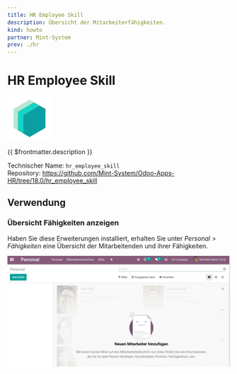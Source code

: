 ```yaml
---
title: HR Employee Skill
description: Übersicht der Mitarbeiterfähigkeiten.
kind: howto
partner: Mint-System
prev: ./hr
---
```

# HR Employee Skill
![icon_oms_box](attachments/icons_odoo_mint_system.png)

{{ $frontmatter.description }}

Technischer Name: `hr_employee_skill`\
Repository: <https://github.com/Mint-System/Odoo-Apps-HR/tree/18.0/hr_employee_skill>

## Verwendung

### Übersicht Fähigkeiten anzeigen

Haben Sie diese Erweiterungen installiert, erhalten Sie unter *Personal > Fähigkeiten* eine Übersicht der Mitarbeitenden und ihrer Fähigkeiten.

![HR Employee Skill](attachments/HR%20Employee%20Skill.gif)
